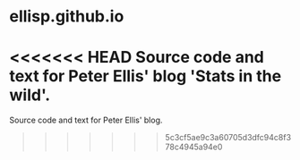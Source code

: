 # ellisp.github.io
<<<<<<< HEAD
Source code and text for Peter Ellis' blog 'Stats in the wild'.
=======
Source code and text for Peter Ellis' blog.
>>>>>>> 5c3cf5ae9c3a60705d3dfc94c8f378c4945a94e0
